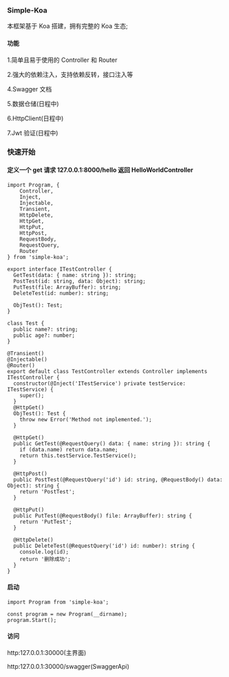 ### Simple-Koa

本框架基于 Koa 搭建，拥有完整的 Koa 生态;

#### 功能

1.简单且易于使用的 Controller 和 Router

2.强大的依赖注入，支持依赖反转，接口注入等

4.Swagger 文档

5.数据仓储(日程中)

6.HttpClient(日程中)

7.Jwt 验证(日程中)

### 快速开始

#### 定义一个 get 请求 127.0.0.1:8000/hello 返回 HelloWorldController

```
import Program, {
    Controller,
    Inject,
    Injectable,
    Transient,
    HttpDelete,
    HttpGet,
    HttpPut,
    HttpPost,
    RequestBody,
    RequestQuery,
    Router
} from 'simple-koa';

export interface ITestController {
  GetTest(data: { name: string }): string;
  PostTest(id: string, data: Object): string;
  PutTest(file: ArrayBuffer): string;
  DeleteTest(id: number): string;

  ObjTest(): Test;
}

class Test {
  public name?: string;
  public age?: number;
}

@Transient()
@Injectable()
@Router()
export default class TestController extends Controller implements ITestController {
  constructor(@Inject('ITestService') private testService: ITestService) {
    super();
  }
  @HttpGet()
  ObjTest(): Test {
    throw new Error('Method not implemented.');
  }

  @HttpGet()
  public GetTest(@RequestQuery() data: { name: string }): string {
    if (data.name) return data.name;
    return this.testService.TestService();
  }

  @HttpPost()
  public PostTest(@RequestQuery('id') id: string, @RequestBody() data: Object): string {
    return 'PostTest';
  }

  @HttpPut()
  public PutTest(@RequestBody() file: ArrayBuffer): string {
    return 'PutTest';
  }

  @HttpDelete()
  public DeleteTest(@RequestQuery('id') id: number): string {
    console.log(id);
    return '删除成功';
  }
}

```

#### 启动

```
import Program from 'simple-koa';

const program = new Program(__dirname);
program.Start();

```

#### 访问

http:127.0.0.1:30000(主界面)

http:127.0.0.1:30000/swagger(SwaggerApi)
